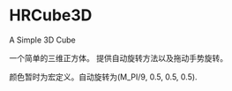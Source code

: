 HRCube3D
========

A Simple 3D Cube

一个简单的三维正方体。
提供自动旋转方法以及拖动手势旋转。

颜色暂时为宏定义。自动旋转为(M_PI/9, 0.5, 0.5, 0.5).
